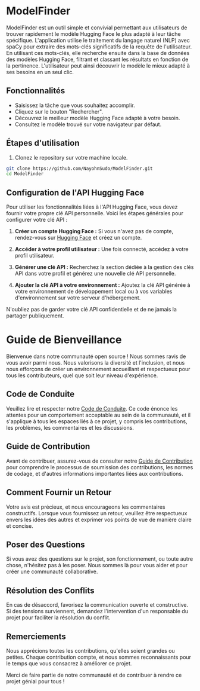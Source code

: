 # ModelFinder

ModelFinder est un outil simple et convivial permettant aux utilisateurs de trouver rapidement le modèle Hugging Face le plus adapté à leur tâche spécifique. L'application utilise le traitement du langage naturel (NLP) avec spaCy pour extraire des mots-clés significatifs de la requête de l'utilisateur. En utilisant ces mots-clés, elle recherche ensuite dans la base de données des modèles Hugging Face, filtrant et classant les résultats en fonction de la pertinence. L'utilisateur peut ainsi découvrir le modèle le mieux adapté à ses besoins en un seul clic.


## Fonctionnalités

- Saisissez la tâche que vous souhaitez accomplir.
- Cliquez sur le bouton "Rechercher".
- Découvrez le meilleur modèle Hugging Face adapté à votre besoin.
- Consultez le modèle trouvé sur votre navigateur par défaut.

## Étapes d'utilisation

1. Clonez le repository sur votre machine locale.

```bash
git clone https://github.com/NayohnSudo/ModelFinder.git
cd ModelFinder
```

## Configuration de l'API Hugging Face

Pour utiliser les fonctionnalités liées à l'API Hugging Face, vous devez fournir votre propre clé API personnelle. Voici les étapes générales pour configurer votre clé API :

1. **Créer un compte Hugging Face :** Si vous n'avez pas de compte, rendez-vous sur [Hugging Face](https://huggingface.co/) et créez un compte.

2. **Accéder à votre profil utilisateur :** Une fois connecté, accédez à votre profil utilisateur.

3. **Générer une clé API :** Recherchez la section dédiée à la gestion des clés API dans votre profil et générez une nouvelle clé API personnelle.

4. **Ajouter la clé API à votre environnement :** Ajoutez la clé API générée à votre environnement de développement local ou à vos variables d'environnement sur votre serveur d'hébergement.

N'oubliez pas de garder votre clé API confidentielle et de ne jamais la partager publiquement.



# Guide de Bienveillance

Bienvenue dans notre communauté open source ! Nous sommes ravis de vous avoir parmi nous. Nous valorisons la diversité et l'inclusion, et nous nous efforçons de créer un environnement accueillant et respectueux pour tous les contributeurs, quel que soit leur niveau d'expérience.

## Code de Conduite

Veuillez lire et respecter notre [Code de Conduite](https://github.com/NayohnSudo/ModelFinder/blob/main/Code%20de%20Conduite.md). Ce code énonce les attentes pour un comportement acceptable au sein de la communauté, et il s'applique à tous les espaces liés à ce projet, y compris les contributions, les problèmes, les commentaires et les discussions.

## Guide de Contribution

Avant de contribuer, assurez-vous de consulter notre [Guide de Contribution](https://github.com/NayohnSudo/ModelFinder/blob/main/Guide%20des%20contributions.md) pour comprendre le processus de soumission des contributions, les normes de codage, et d'autres informations importantes liées aux contributions.

## Comment Fournir un Retour

Votre avis est précieux, et nous encourageons les commentaires constructifs. Lorsque vous fournissez un retour, veuillez être respectueux envers les idées des autres et exprimer vos points de vue de manière claire et concise.

## Poser des Questions

Si vous avez des questions sur le projet, son fonctionnement, ou toute autre chose, n'hésitez pas à les poser. Nous sommes là pour vous aider et pour créer une communauté collaborative.

## Résolution des Conflits

En cas de désaccord, favorisez la communication ouverte et constructive. Si des tensions surviennent, demandez l'intervention d'un responsable du projet pour faciliter la résolution du conflit.

## Remerciements

Nous apprécions toutes les contributions, qu'elles soient grandes ou petites. Chaque contribution compte, et nous sommes reconnaissants pour le temps que vous consacrez à améliorer ce projet.

Merci de faire partie de notre communauté et de contribuer à rendre ce projet génial pour tous !



